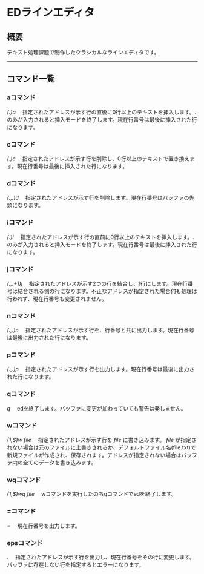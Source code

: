 # EDラインエディタ

## 概要
テキスト処理課題で制作したクラシカルなラインエディタです。

---

## コマンド一覧
### aコマンド
*(.)a*
　指定されたアドレスが示す行の直後に0行以上のテキストを挿入します。.のみが入力されると挿入モードを終了します。現在行番号は最後に挿入された行になります。

### cコマンド
*(.)c*
　指定されたアドレスが示す行を削除し、0行以上のテキストで置き換えます。現在行番号は最後に挿入された行になります。

### dコマンド
*(.,.)d*
　指定されたアドレスが示す行を削除します。現在行番号はバッファの先頭になります。

### iコマンド
*(.)i*
　指定されたアドレスが示す行の直前に0行以上のテキストを挿入します。.のみが入力されると挿入モードを終了します。現在行番号は最後に挿入された行になります。

### jコマンド
*(.,.+1)j*
　指定されたアドレスが示す2つの行を結合し、1行にします。現在行番号は結合される側の行になります。不正なアドレスが指定された場合何も処理は行われず、現在行番号も変更されません。

### nコマンド
*(.,.)n*
　指定されたアドレスが示す行を、行番号と共に出力します。現在行番号は最後に出力された行になります。

### pコマンド
*(.,.)p*
　指定されたアドレスが示す行を出力します。現在行番号は最後に出力された行になります。

### qコマンド
*q*
　edを終了します。バッファに変更が加わっていても警告は発しません。

### wコマンド
*(1,$)w file*
　指定されたアドレスが示す行を *file* に書き込みます。 *file* が指定されない場合は元のファイルに上書きされるか、デフォルトファイル名(file.txt)で新規ファイルが作成され、保存されます。アドレスが指定されない場合はバッファ内の全てのデータを書き込みます。

### wqコマンド
*(1,$)wq file*
　wコマンドを実行したのちqコマンドでedを終了します。

### =コマンド
*=*
　現在行番号を出力します。

### epsコマンド
*.*
　指定されたアドレスが示す行を出力し、現在行番号をその行に変更します。バッファに存在しない行を指定するとエラーになります。
